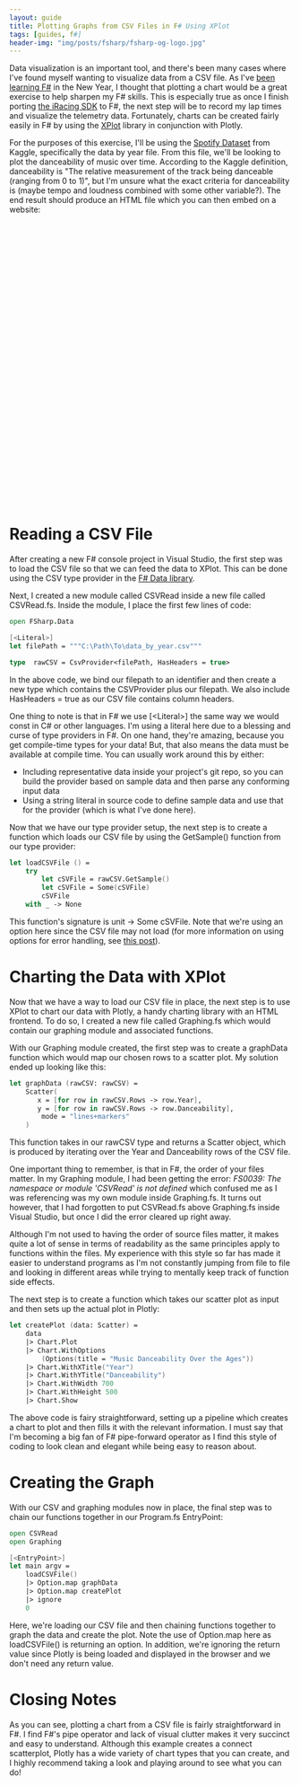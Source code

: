 ```yaml
---
layout: guide
title: Plotting Graphs from CSV Files in F# Using XPlot
tags: [guides, f#]
header-img: "img/posts/fsharp/fsharp-og-logo.jpg"
---
```


Data visualization is an important tool, and there's been many cases where I've found myself wanting to visualize data from a CSV file. As I've [been learning F#](/2021-01-04-why-learning-fsharp-2021/) in the New Year, I thought that plotting a chart would be a great exercise to help sharpen my F# skills. This is especially true as once I finish porting [the iRacing SDK](/2021-01-08-writing-an-iracing-sdk-implementation-fsharp/) to F#, the next step will be to record my lap times and visualize the telemetry data. Fortunately, charts can be created fairly easily in F# by using the [XPlot](https://github.com/fslaborg/XPlot) library in conjunction with Plotly.

For the purposes of this exercise, I'll be using the [Spotify Dataset](https://www.kaggle.com/yamaerenay/spotify-dataset-19212020-160k-tracks?select=data_by_year.csv) from Kaggle, specifically the data by year file. From this file, we'll be looking to plot the danceability of music over time. According to the Kaggle definition, danceability is "The relative measurement of the track being danceable (ranging from 0 to 1)", but I'm unsure what the exact criteria for danceability is (maybe tempo and loudness combined with some other variable?). The end result should produce an HTML file which you can then embed on a website:

<html>
    <head>
        <meta charset="UTF-8" />
        <script src="https://cdn.plot.ly/plotly-latest.min.js"></script>
    </head>
    <body>
        <div id="31c5f812-0967-4fb6-ad2c-9e1a6ca712bc" style="width: 700px; height: 500px;"></div>
        <script>
            var data = [{"type":"scatter","x":[1921,1922,1923,1924,1925,1926,1927,1928,1929,1930,1931,1932,1933,1934,1935,1936,1937,1938,1939,1940,1941,1942,1943,1944,1945,1946,1947,1948,1949,1950,1951,1952,1953,1954,1955,1956,1957,1958,1959,1960,1961,1962,1963,1964,1965,1966,1967,1968,1969,1970,1971,1972,1973,1974,1975,1976,1977,1978,1979,1980,1981,1982,1983,1984,1985,1986,1987,1988,1989,1990,1991,1992,1993,1994,1995,1996,1997,1998,1999,2000,2001,2002,2003,2004,2005,2006,2007,2008,2009,2010,2011,2012,2013,2014,2015,2016,2017,2018,2019,2020],"y":[0.4185973333333336,0.4820422535211267,0.5773405405405401,0.5498940677966102,0.5738633093525181,0.5998802612481859,0.6482682926829262,0.5342878667724027,0.6476698529411761,0.5181758835758836,0.5952217391304357,0.5577976095617526,0.57029030390738,0.528705882352941,0.5558691699604746,0.5580055454545453,0.5421572298325723,0.47997797716150103,0.5126828,0.52189235,0.4804813541666676,0.4646338882282997,0.4551456338028168,0.5001744680851068,0.5191431500000011,0.4144450116009276,0.4713208484848491,0.4633694736842109,0.4421993999999996,0.5042531000000008,0.4624800999999999,0.4570322000000001,0.4374260512820513,0.4656388999999994,0.4881312,0.4878145000000007,0.5034812307692305,0.4800213999999995,0.4821143076923083,0.4860292432432435,0.4891655789473678,0.4931643684210523,0.48162135,0.5041769743589742,0.5034505641025638,0.5070204999999981,0.4926885942971483,0.5010080999999997,0.4880977999999999,0.5063075000000004,0.5042738499999999,0.5209994499999997,0.5154494500000005,0.51533975,0.5209980000000007,0.5297624999999999,0.5333237000000017,0.5407746000000005,0.5620453000000001,0.5561523589743594,0.5421846999999999,0.5642594000000005,0.5456292999999998,0.5303089499999987,0.5556424000000012,0.5409334000000001,0.5410193333333342,0.5404594358974372,0.5472274499999988,0.5352986500000001,0.5558243589743591,0.5550648499999989,0.5698781500000001,0.5528299500000016,0.5590457500000001,0.5878306000000001,0.5768138499999994,0.5862116499999998,0.5821579190158892,0.590918047034764,0.5833178553615969,0.5761602999999997,0.5757633060388944,0.5676803662258397,0.5722805641025652,0.5682301538461539,0.5634143589743592,0.5791928388746803,0.5641903571428577,0.5724883432539687,0.5528669806643526,0.5708818508997433,0.5711480263157896,0.5899476807980057,0.5937740628166152,0.6002023928770179,0.6122170180722886,0.6635004755111744,0.6448141097998967,0.6929043349753701],"mode":"lines+markers"}];
            var layout = {"title":"Music Danceability Over the Ages","xaxis":{"title":"Year","_isSubplotObj":true},"yaxis":{"title":"Danceability","_isSubplotObj":true}};
            Plotly.newPlot('31c5f812-0967-4fb6-ad2c-9e1a6ca712bc', data, layout);
        </script>
    </body>
</html>

# Reading a CSV File

After creating a new F# console project in Visual Studio, the first step was to load the CSV file so that we can feed the data to XPlot. This can be done using the CSV type provider in the [F# Data library](http://fsprojects.github.io/FSharp.Data/).

Next, I created a new module called CSVRead inside a new file called CSVRead.fs. Inside the module, I place the first few lines of code:

```fsharp
open FSharp.Data

[<Literal>]
let filePath = """C:\Path\To\data_by_year.csv"""

type  rawCSV = CsvProvider<filePath, HasHeaders = true>
```

In the above code, we bind our filepath to an identifier and then create a new type which contains the CSVProvider plus our filepath. We also include HasHeaders = true as our CSV file contains column headers. 

One thing to note is that in F# we use \[\<Literal\>\] the same way we would const in C# or other languages. I'm using a literal here due to a blessing and curse of type providers in F#. On one hand, they're amazing, because you get compile-time types for your data! But, that also means the data must be available at compile time. You can usually work around this by either:
* Including representative data inside your project's git repo, so you can build the provider based on sample data and then parse any conforming input data
* Using a string literal in source code to define sample data and use that for the provider (which is what I've done here).

Now that we have our type provider setup, the next step is to create a function which loads our CSV file by using the GetSample() function from our type provider:

```fsharp
let loadCSVFile () =
    try
        let cSVFile = rawCSV.GetSample()
        let cSVFile = Some(cSVFile)
        cSVFile
    with _ -> None
```

This function's signature is unit -> Some cSVFile. Note that we're using an option here since the CSV file may not load (for more information on using options for error handling, see [this post](/2021-01-14-handling-errors-fsharp-with-option-types/)). 

# Charting the Data with XPlot

Now that we have a way to load our CSV file in place, the next step is to use XPlot to chart our data with Plotly, a handy charting library with an HTML frontend. To do so, I created a new file called Graphing.fs which would contain our graphing module and associated functions. 

With our Graphing module created, the first step was to create a graphData function which would map our chosen rows to a scatter plot. My solution ended up looking like this:

```fsharp
let graphData (rawCSV: rawCSV) =
    Scatter(
       x = [for row in rawCSV.Rows -> row.Year],
       y = [for row in rawCSV.Rows -> row.Danceability],
        mode = "lines+markers"
    )
```

This function takes in our rawCSV type and returns a Scatter object, which is produced by iterating over the Year and Danceability rows of the CSV file. 

One important thing to remember, is that in F#, the order of your files matter. In my Graphing module, I had been getting the error: *FS0039: The namespace or module 'CSVRead' is not defined* which confused me as I was referencing was my own module inside Graphing.fs. It turns out however, that I had forgotten to put CSVRead.fs above Graphing.fs inside Visual Studio, but once I did the error cleared up right away. 

Although I'm not used to having the order of source files matter, it makes quite a lot of sense in terms of readability as the same principles apply to functions within the files. My experience with this style so far has made it easier to understand programs as I'm not constantly jumping from file to file and looking in different areas while trying to mentally keep track of function side effects.

The next step is to create a function which takes our scatter plot as input and then sets up the actual plot in Plotly:

```fsharp
let createPlot (data: Scatter) =
    data
    |> Chart.Plot
    |> Chart.WithOptions
        (Options(title = "Music Danceability Over the Ages"))
    |> Chart.WithXTitle("Year")
    |> Chart.WithYTitle("Danceability")
    |> Chart.WithWidth 700
    |> Chart.WithHeight 500
    |> Chart.Show 
```
The above code is fairy straightforward, setting up a pipeline which creates a chart to plot and then fills it with the relevant information. I must say that I'm becoming a big fan of F# pipe-forward operator as I find this style of coding to look clean and elegant while being easy to reason about.

# Creating the Graph

With our CSV and graphing modules now in place, the final step was to chain our functions together in our Program.fs EntryPoint:

```fsharp
open CSVRead
open Graphing

[<EntryPoint>]
let main argv =
    loadCSVFile()
    |> Option.map graphData
    |> Option.map createPlot 
    |> ignore
    0
```

Here, we're loading our CSV file and then chaining functions together to graph the data and create the plot. Note the use of Option.map here as loadCSVFile() is returning an option. In addition, we're ignoring the return value since Plotly is being loaded and displayed in the browser and we don't need any return value.

# Closing Notes

As you can see, plotting a chart from a CSV file is fairly straightforward in F#. I find F#'s pipe operator and lack of visual clutter makes it very succinct and easy to understand. Although this example creates a connect scatterplot, Plotly has a wide variety of chart types that you can create, and I highly recommend taking a look and playing around to see what you can do!